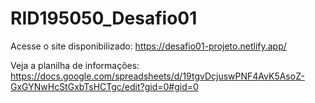 # RID195050_Desafio01
Acesse o site disponibilizado: https://desafio01-projeto.netlify.app/

Veja a planilha de informações: https://docs.google.com/spreadsheets/d/19tgvDcjuswPNF4AvK5AsoZ-GxGYNwHcStGxbTsHCTgc/edit?gid=0#gid=0
